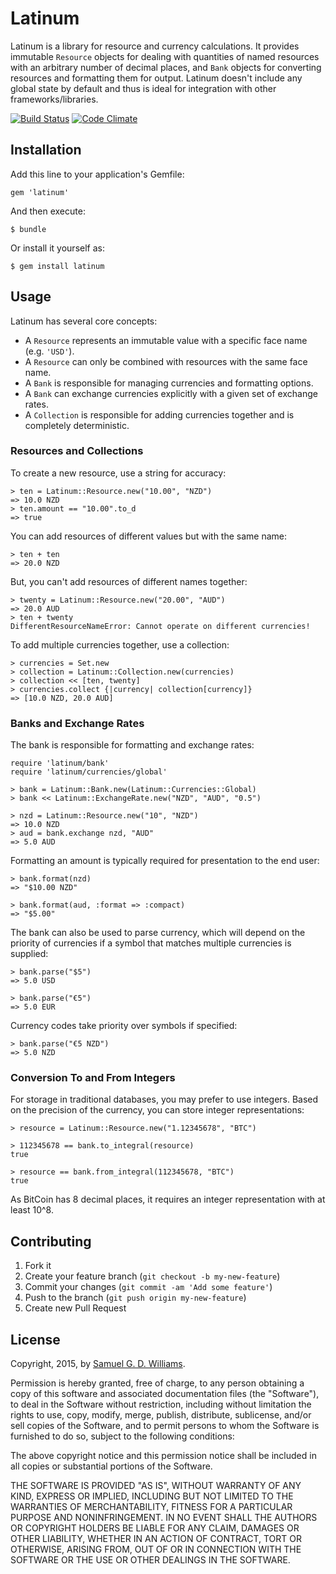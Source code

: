 # Latinum

Latinum is a library for resource and currency calculations. It provides immutable `Resource` objects for dealing with quantities of named resources with an arbitrary number of decimal places, and `Bank` objects for converting resources and formatting them for output. Latinum doesn't include any global state by default and thus is ideal for integration with other frameworks/libraries.

[![Build Status](https://travis-ci.org/ioquatix/latinum.svg?branch=master)](https://travis-ci.org/ioquatix/latinum)
[![Code Climate](https://codeclimate.com/github/ioquatix/latinum.png)](https://codeclimate.com/github/ioquatix/latinum)

## Installation

Add this line to your application's Gemfile:

    gem 'latinum'

And then execute:

    $ bundle

Or install it yourself as:

    $ gem install latinum

## Usage

Latinum has several core concepts:

- A `Resource` represents an immutable value with a specific face name (e.g. `'USD'`).
- A `Resource` can only be combined with resources with the same face name.
- A `Bank` is responsible for managing currencies and formatting options.
- A `Bank` can exchange currencies explicitly with a given set of exchange rates.
- A `Collection` is responsible for adding currencies together and is completely deterministic.

### Resources and Collections

To create a new resource, use a string for accuracy:

	> ten = Latinum::Resource.new("10.00", "NZD")
	=> 10.0 NZD
	> ten.amount == "10.00".to_d
	=> true

You can add resources of different values but with the same name:

	> ten + ten
	=> 20.0 NZD

But, you can't add resources of different names together:

	> twenty = Latinum::Resource.new("20.00", "AUD")
	=> 20.0 AUD
	> ten + twenty
	DifferentResourceNameError: Cannot operate on different currencies!

To add multiple currencies together, use a collection:

	> currencies = Set.new
	> collection = Latinum::Collection.new(currencies)
	> collection << [ten, twenty]
	> currencies.collect {|currency| collection[currency]}
	=> [10.0 NZD, 20.0 AUD]

### Banks and Exchange Rates

The bank is responsible for formatting and exchange rates:

	require 'latinum/bank'
	require 'latinum/currencies/global'
	
	> bank = Latinum::Bank.new(Latinum::Currencies::Global)
	> bank << Latinum::ExchangeRate.new("NZD", "AUD", "0.5")
	
	> nzd = Latinum::Resource.new("10", "NZD")
	=> 10.0 NZD
	> aud = bank.exchange nzd, "AUD"
	=> 5.0 AUD

Formatting an amount is typically required for presentation to the end user:

	> bank.format(nzd)
	=> "$10.00 NZD"
	
	> bank.format(aud, :format => :compact)
	=> "$5.00"

The bank can also be used to parse currency, which will depend on the priority of currencies if a symbol that matches multiple currencies is supplied:

	> bank.parse("$5")
	=> 5.0 USD
	
	> bank.parse("€5")
	=> 5.0 EUR

Currency codes take priority over symbols if specified:

	> bank.parse("€5 NZD")
	=> 5.0 NZD

### Conversion To and From Integers

For storage in traditional databases, you may prefer to use integers. Based on the precision of the currency, you can store integer representations:

	> resource = Latinum::Resource.new("1.12345678", "BTC")
	
	> 112345678 == bank.to_integral(resource)
	true
	
	> resource == bank.from_integral(112345678, "BTC")
	true

As BitCoin has 8 decimal places, it requires an integer representation with at least 10^8.

## Contributing

1. Fork it
2. Create your feature branch (`git checkout -b my-new-feature`)
3. Commit your changes (`git commit -am 'Add some feature'`)
4. Push to the branch (`git push origin my-new-feature`)
5. Create new Pull Request

## License

Copyright, 2015, by [Samuel G. D. Williams](http://www.codeotaku.com/samuel-williams).

Permission is hereby granted, free of charge, to any person obtaining a copy
of this software and associated documentation files (the "Software"), to deal
in the Software without restriction, including without limitation the rights
to use, copy, modify, merge, publish, distribute, sublicense, and/or sell
copies of the Software, and to permit persons to whom the Software is
furnished to do so, subject to the following conditions:

The above copyright notice and this permission notice shall be included in
all copies or substantial portions of the Software.

THE SOFTWARE IS PROVIDED "AS IS", WITHOUT WARRANTY OF ANY KIND, EXPRESS OR
IMPLIED, INCLUDING BUT NOT LIMITED TO THE WARRANTIES OF MERCHANTABILITY,
FITNESS FOR A PARTICULAR PURPOSE AND NONINFRINGEMENT. IN NO EVENT SHALL THE
AUTHORS OR COPYRIGHT HOLDERS BE LIABLE FOR ANY CLAIM, DAMAGES OR OTHER
LIABILITY, WHETHER IN AN ACTION OF CONTRACT, TORT OR OTHERWISE, ARISING FROM,
OUT OF OR IN CONNECTION WITH THE SOFTWARE OR THE USE OR OTHER DEALINGS IN
THE SOFTWARE.
